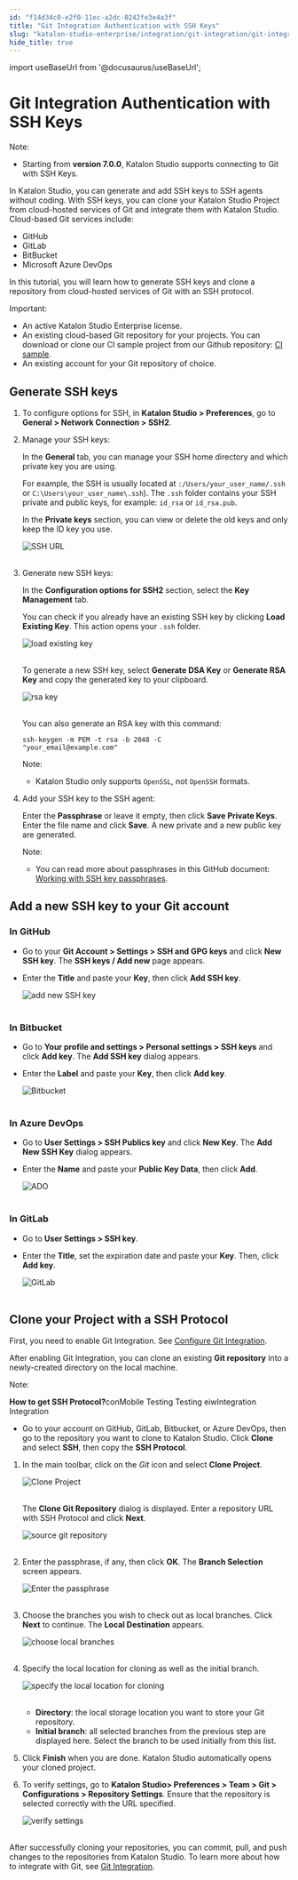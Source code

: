 ```yaml
---
id: "f14d34c0-e2f0-11ec-a2dc-0242fe3e4a3f"
title: "Git Integration Authentication with SSH Keys"
slug: "katalon-studio-enterprise/integration/git-integration/git-integration-authentication-with-ssh-keys"
hide_title: true
---
```

import useBaseUrl from '@docusaurus/useBaseUrl';


# <a id="id" class="anchor_top_offset"/><a id="ariaid-title1" class="anchor_top_offset"/>Git Integration Authentication with SSH Keys

<div xmlns="http://www.w3.org/1999/xhtml" className="note note note_note"><span className="note__title">Note:</span> 
  <ul className="ul"><li className="li">
      <p className="p">Starting from <strong className="ph b">version 7.0.0</strong>, Katalon Studio supports connecting to Git with SSH Keys.</p>
    </li></ul>
</div>
<p xmlns="http://www.w3.org/1999/xhtml" className="p">In Katalon Studio, you can generate and add SSH keys to SSH agents without coding. With SSH keys, you can clone your Katalon Studio Project from cloud-hosted services of Git and integrate them with Katalon Studio. Cloud-based Git services include:</p> 
<ul xmlns="http://www.w3.org/1999/xhtml" className="ul"><li className="li">GitHub</li><li className="li">GitLab</li><li className="li">BitBucket</li><li className="li">Microsoft Azure DevOps</li></ul> 
<p xmlns="http://www.w3.org/1999/xhtml" className="p">In this tutorial, you will learn how to generate SSH keys and clone a repository from cloud-hosted services of Git with an SSH protocol.</p> 
<div xmlns="http://www.w3.org/1999/xhtml" className="note important note_important"><span className="note__title">Important:</span> 
  <ul className="ul"><li className="li">An active Katalon Studio Enterprise license.</li><li className="li">An existing cloud-based Git repository for your projects. You can download or clone our CI sample project from our Github repository: <a className="xref j-external-link" href="https://github.com/katalon-studio-samples/ci-samples" target="_blank">CI sample</a>.</li><li className="li">An existing account for your Git repository of choice.</li></ul>
</div>

## <a id="concept-5359" class="anchor_top_offset"/>Generate SSH keys

<ol xmlns="http://www.w3.org/1999/xhtml" className="ol"><li className="li">     <p className="p">To configure options for SSH, in <strong className="ph b">Katalon Studio &gt; Preferences</strong>, go to <strong className="ph b">General &gt; Network Connection &gt; SSH2</strong>.</p>   </li><li className="li">     <p className="p">Manage your SSH keys:</p>     <p className="p">In the <strong className="ph b">General</strong> tab, you can manage your SSH home directory and which private key you are using.</p>     <p className="p">For example, the SSH is usually located at <code className="ph codeph">:/Users/your_user_name/.ssh</code> or <code className="ph codeph">C:\Users\your_user_name\.ssh</code>). The <code className="ph codeph">.ssh</code> folder contains your SSH private and public keys, for example: <code className="ph codeph">id_rsa</code> or <code className="ph codeph">id_rsa.pub</code>.</p>     <p className="p">In the <strong className="ph b">Private keys</strong> section, you can view or delete the old keys and only keep the ID key you use.</p>     <p className="p"> <img className="image" src={useBaseUrl("https://github.com/katalon-studio/docs-images/raw/master/katalon-studio/docs/git-integration/RSA%20id.png")} width={700} alt="SSH URL" /><br /><br />     </p>   </li><li className="li">     <p className="p">Generate new SSH keys:</p>     <p className="p">In the <strong className="ph b">Configuration options for SSH2</strong> section, select the <strong className="ph b">Key Management</strong> tab.</p>     <p className="p">You can check if you already have an existing SSH key by clicking <strong className="ph b">Load Existing Key</strong>. This action opens your <code className="ph codeph">.ssh</code> folder.</p>     <p className="p"> <img className="image" src={useBaseUrl("https://github.com/katalon-studio/docs-images/raw/master/katalon-studio/docs/git-integration/load-existing-key.png")} width={500} alt="load existing key" /><br /><br />     </p>     <p className="p">To generate a new SSH key, select <strong className="ph b">Generate DSA Key</strong> or <strong className="ph b">Generate RSA Key</strong> and copy the generated key to your clipboard.</p>     <p className="p"> <img className="image" src={useBaseUrl("https://github.com/katalon-studio/docs-images/raw/master/katalon-studio/docs/git-integration/generate-ssh-key.png")} width={850} alt="rsa key" /><br /><br />     </p>     <p className="p">You can also generate an RSA key with this command:</p>     <p className="p">       <code className="ph codeph">ssh-keygen -m PEM -t rsa -b 2048 -C         "your_email@example.com"</code>     </p>     <div className="note note note_note"><span className="note__title">Note:</span>        <ul className="ul"><li className="li">Katalon Studio only supports <code className="ph codeph">OpenSSL</code>, not <code className="ph codeph">OpenSSH</code> formats.</li></ul>     </div>   </li><li className="li">     <p className="p">Add your SSH key to the SSH agent:</p>     <p className="p">Enter the <strong className="ph b">Passphrase</strong> or leave it empty, then click <strong className="ph b">Save Private Keys</strong>. Enter the file name and click <strong className="ph b">Save</strong>. A new private and a new public key are generated.</p>     <div className="note note note_note"><span className="note__title">Note:</span>        <ul className="ul"><li className="li">You can read more about passphrases in this GitHub document: <a className="xref j-external-link" href="https://help.github.com/en/articles/working-with-ssh-key-passphrases" target="_blank">Working with SSH key passphrases</a>.</li></ul>     </div>   </li></ol> 
    

## <a id="id_2" class="anchor_top_offset"/>Add a new SSH key to your Git account

    
                  

### <a id="id_3" class="anchor_top_offset"/>In GitHub

<ul xmlns="http://www.w3.org/1999/xhtml" className="ul"><li className="li">Go to your <strong className="ph b">Git Account &gt; Settings &gt; SSH and GPG       keys</strong> and click <strong className="ph b">New SSH key</strong>. The     <strong className="ph b">SSH keys / Add new</strong> page appears.</li><li className="li">     <p className="p">Enter the <strong className="ph b">Title</strong> and paste your       <strong className="ph b">Key</strong>, then click <strong className="ph b">Add SSH key</strong>.</p>     <p className="p">       <img className="image" src={useBaseUrl("https://github.com/katalon-studio/docs-images/raw/master/katalon-studio/docs/git-integration/Add%20new%20SSH%20key.png")} width={700} alt="add new SSH key" /><br /><br />     </p>   </li></ul> 

### <a id="id_4" class="anchor_top_offset"/>In Bitbucket

<ul xmlns="http://www.w3.org/1999/xhtml" className="ul"><li className="li">Go to <strong className="ph b">Your profile and settings &gt; Personal settings       &gt; SSH keys</strong> and click <strong className="ph b">Add key</strong>. The     <strong className="ph b">Add SSH key</strong> dialog appears.</li><li className="li">     <p className="p">Enter the <strong className="ph b">Label</strong> and paste your       <strong className="ph b">Key</strong>, then click <strong className="ph b">Add key</strong>.</p>     <p className="p">       <img className="image" src={useBaseUrl("https://github.com/katalon-studio/docs-images/raw/master/katalon-studio/docs/git-integration/bitbucket-org-account-settings-ssh-keys.png")} width={850} alt="Bitbucket" /><br /><br />     </p>   </li></ul> 

### <a id="id_5" class="anchor_top_offset"/>In Azure DevOps

<ul xmlns="http://www.w3.org/1999/xhtml" className="ul"><li className="li">Go to <strong className="ph b">User Settings &gt; SSH Publics key</strong> and     click <strong className="ph b">New Key</strong>. The <strong className="ph b">Add New SSH       Key</strong> dialog appears.</li><li className="li">     <p className="p">Enter the <strong className="ph b">Name</strong> and paste your <strong className="ph b">Public         Key Data</strong>, then click <strong className="ph b">Add</strong>.</p>     <p className="p">       <img className="image" src={useBaseUrl("https://github.com/katalon-studio/docs-images/raw/master/katalon-studio/docs/git-integration/dev-azure-Katalon-usersSettings-keys.png")} width={850} alt="ADO" /><br /><br />     </p>   </li></ul> 

### <a id="id_6" class="anchor_top_offset"/>In GitLab

<ul xmlns="http://www.w3.org/1999/xhtml" className="ul"><li className="li">Go to <strong className="ph b">User Settings &gt; SSH key</strong>.</li><li className="li">     <p className="p">Enter the <strong className="ph b">Title</strong>, set the expiration date and       paste your <strong className="ph b">Key</strong>. Then, click <strong className="ph b">Add         key</strong>.</p>     <p className="p">       <img className="image" src={useBaseUrl("https://github.com/katalon-studio/docs-images/raw/master/katalon-studio/docs/git-integration/gitlab-profile-keys.png")} width={850} alt="GitLab" /><br /><br />     </p>   </li></ul> 

## <a id="id_7" class="anchor_top_offset"/>Clone your Project with a SSH Protocol

<p xmlns="http://www.w3.org/1999/xhtml" className="p">First, you need to enable Git Integration. See <a className="xref" href="/docs/legacy/katalon-studio-enterprise/integration/git-integration/git-integration#id_2">Configure     Git Integration</a>.</p> 
<p xmlns="http://www.w3.org/1999/xhtml" className="p">After enabling Git Integration, you can clone an existing   <strong className="ph b">Git repository</strong> into a newly-created directory on   the local machine.</p> 
<div xmlns="http://www.w3.org/1999/xhtml" className="note note note_note"><span className="note__title">Note:</span> 
  <p className="p" /><p className="p"><strong className="ph b">How to get SSH Protocol?</strong>conMobile Testing Testing eiwIntegration Integration</p>
  <div className="p"><ul className="ul"><li className="li"><p className="p">Go to your account on GitHub, GitLab, Bitbucket, or Azure
          DevOps, then go to the repository you want to clone to Katalon
          Studio. Click <strong className="ph b">Clone</strong> and select
          <strong className="ph b">SSH</strong>, then copy the <strong className="ph b">SSH
            Protocol</strong>.</p></li></ul></div>
</div>
<ol xmlns="http://www.w3.org/1999/xhtml" className="ol"><li className="li">     <p className="p">In the main toolbar, click on the <em className="ph i">Git</em> icon and select       <strong className="ph b">Clone Project</strong>.</p>     <p className="p">       <img className="image" src={useBaseUrl("https://github.com/katalon-studio/docs-images/raw/master/katalon-studio/docs/git-integration/image2017-2-22-143A13A12.png")} alt="Clone Project" /><br /><br />     </p>     <p className="p">The <strong className="ph b">Clone Git Repository</strong> dialog is displayed.       Enter a repository URL with SSH Protocol and click       <strong className="ph b">Next</strong>.</p>     <p className="p">       <img className="image" src={useBaseUrl("https://github.com/katalon-studio/docs-images/raw/master/katalon-studio/docs/git-integration/ssh.png")} width={700} alt="source git repository" /><br /><br />     </p>   </li><li className="li">     <p className="p">Enter the passphrase, if any, then click <strong className="ph b">OK</strong>.       The <strong className="ph b">Branch Selection</strong> screen appears.</p>     <p className="p">       <img className="image" src={useBaseUrl("https://github.com/katalon-studio/docs-images/raw/master/katalon-studio/docs/git-integration/filled-passphrase.png")} width={500} alt="Enter the passphrase" /><br /><br />     </p>   </li><li className="li">     <p className="p">Choose the branches you wish to check out as local branches.       Click <strong className="ph b">Next</strong> to continue. The <strong className="ph b">Local         Destination</strong> appears.</p>     <p className="p">       <img className="image" src={useBaseUrl("https://github.com/katalon-studio/docs-images/raw/master/katalon-studio/docs/git-integration/branch.png")} width={550} alt="choose local branches" /><br /><br />     </p>   </li><li className="li">     <p className="p">Specify the local location for cloning as well as the initial       branch.</p>     <p className="p">       <img className="image" src={useBaseUrl("https://github.com/katalon-studio/docs-images/raw/master/katalon-studio/docs/git-integration/local.png")} width={600} alt="specify the local location for cloning" /><br /><br />     </p>     <ul className="ul"><li className="li">         <strong className="ph b">Directory</strong>: the local storage location you want         to store your Git repository.</li><li className="li">         <strong className="ph b">Initial branch</strong>: all selected branches from the         previous step are displayed here. Select the branch to be used         initially from this list.</li></ul>   </li><li className="li">     <p className="p">Click <strong className="ph b">Finish</strong> when you are done. Katalon Studio       automatically opens your cloned project.</p>   </li><li className="li">     <p className="p">To verify settings, go to <strong className="ph b">Katalon Studio&gt; Preferences         &gt; Team &gt; Git &gt; Configurations &gt; Repository         Settings</strong>. Ensure that the repository is selected correctly       with the URL specified.</p>     <p className="p">       <img className="image" src={useBaseUrl("https://github.com/katalon-studio/docs-images/raw/master/katalon-studio/docs/git-integration/verify.png")} width={700} alt="verify settings" /><br /><br />     </p>   </li></ol> 
<p xmlns="http://www.w3.org/1999/xhtml" className="p">After successfully cloning your repositories, you can commit,   pull, and push changes to the repositories from Katalon Studio. To   learn more about how to integrate with Git, see <a className="xref" href="/docs/legacy/katalon-studio-enterprise/integration/git-integration/git-integration#id_7">Git     Integration</a>.</p> 
